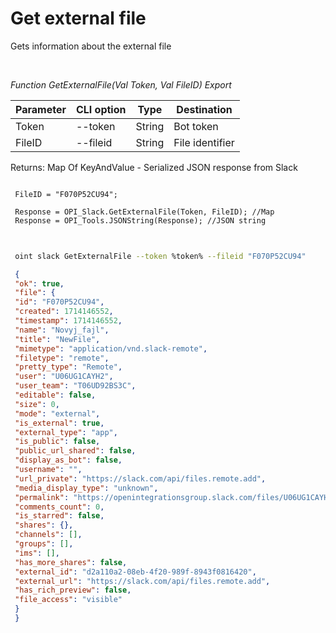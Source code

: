 ﻿---
sidebar_position: 2
---

# Get external file
 Gets information about the external file




<br/>


*Function GetExternalFile(Val Token, Val FileID) Export*

 | Parameter | CLI option | Type | Destination |
 |-|-|-|-|
 | Token | --token | String | Bot token |
 | FileID | --fileid | String | File identifier |

 
 Returns: Map Of KeyAndValue - Serialized JSON response from Slack


```bsl title="Code example"
 
 FileID = "F070P52CU94";
 
 Response = OPI_Slack.GetExternalFile(Token, FileID); //Map
 Response = OPI_Tools.JSONString(Response); //JSON string
 
```
	


```sh title="CLI command example"
 
 oint slack GetExternalFile --token %token% --fileid "F070P52CU94"

```

```json title="Result"
 {
 "ok": true,
 "file": {
 "id": "F070P52CU94",
 "created": 1714146552,
 "timestamp": 1714146552,
 "name": "Novyj_fajl",
 "title": "NewFile",
 "mimetype": "application/vnd.slack-remote",
 "filetype": "remote",
 "pretty_type": "Remote",
 "user": "U06UG1CAYH2",
 "user_team": "T06UD92BS3C",
 "editable": false,
 "size": 0,
 "mode": "external",
 "is_external": true,
 "external_type": "app",
 "is_public": false,
 "public_url_shared": false,
 "display_as_bot": false,
 "username": "",
 "url_private": "https://slack.com/api/files.remote.add",
 "media_display_type": "unknown",
 "permalink": "https://openintegrationsgroup.slack.com/files/U06UG1CAYH2/F070P52CU94/novyj_fajl",
 "comments_count": 0,
 "is_starred": false,
 "shares": {},
 "channels": [],
 "groups": [],
 "ims": [],
 "has_more_shares": false,
 "external_id": "d2a110a2-08eb-4f20-989f-8943f0816420",
 "external_url": "https://slack.com/api/files.remote.add",
 "has_rich_preview": false,
 "file_access": "visible"
 }
 }
```
